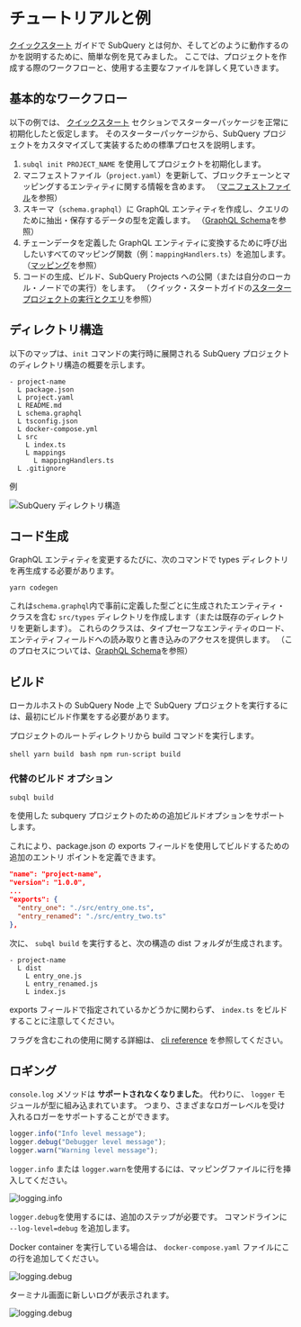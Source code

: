 # チュートリアルと例

[クイックスタート](/quickstart/quickstart-polkadot.md) ガイドで SubQuery とは何か、そしてどのように動作するのかを説明するために、簡単な例を見てみました。 ここでは、プロジェクトを作成する際のワークフローと、使用する主要なファイルを詳しく見ていきます。

## 基本的なワークフロー

以下の例では、 [クイックスタート](../quickstart/quickstart-polkadot.md) セクションでスターターパッケージを正常に初期化したと仮定します。 そのスターターパッケージから、SubQuery プロジェクトをカスタマイズして実装するための標準プロセスを説明します。

1. `subql init PROJECT_NAME` を使用してプロジェクトを初期化します。
2. マニフェストファイル（`project.yaml`）を更新して、ブロックチェーンとマッピングするエンティティに関する情報を含めます。 （[マニフェストファイル](./manifest.md)を参照）
3. スキーマ（`schema.graphql`）に GraphQL エンティティを作成し、クエリのために抽出・保存するデータの型を定義します。 （[GraphQL Schema](./graphql.md)を参照）
4. チェーンデータを定義した GraphQL エンティティに変換するために呼び出したいすべてのマッピング関数（例：`mappingHandlers.ts`）を追加します。 （[マッピング](./mapping.md)を参照）
5. コードの生成、ビルド、SubQuery Projects への公開（または自分のローカル・ノードでの実行）をします。 （クイック・スタートガイドの[スタータープロジェクトの実行とクエリ](./quickstart-polkadot.md#running-and-querying-your-starter-project)を参照）

## ディレクトリ構造

以下のマップは、`init` コマンドの実行時に展開される SubQuery プロジェクトのディレクトリ構造の概要を示します。

```
- project-name
  L package.json
  L project.yaml
  L README.md
  L schema.graphql
  L tsconfig.json
  L docker-compose.yml
  L src
    L index.ts
    L mappings
      L mappingHandlers.ts
  L .gitignore
```

例

![SubQuery ディレクトリ構造](/assets/img/subQuery_directory_stucture.png)

## コード生成

GraphQL エンティティを変更するたびに、次のコマンドで types ディレクトリを再生成する必要があります。

```
yarn codegen
```

これは`schema.graphql`内で事前に定義した型ごとに生成されたエンティティ・クラスを含む `src/types` ディレクトリを作成します（または既存のディレクトリを更新します）。 これらのクラスは、タイプセーフなエンティティのロード、エンティティフィールドへの読み取りと書き込みのアクセスを提供します。 （このプロセスについては、[GraphQL Schema](./graphql.md)を参照）

## ビルド

ローカルホストの SubQuery Node 上で SubQuery プロジェクトを実行するには、最初にビルド作業をする必要があります。

プロジェクトのルートディレクトリから build コマンドを実行します。

<CodeGroup> <CodeGroupItem title="YARN" active> `shell yarn build ` </CodeGroupItem>
<CodeGroupItem title="NPM"> `bash npm run-script build ` </CodeGroupItem> </CodeGroup>

### 代替のビルド オプション

`subql build`

を使用した subquery プロジェクトのための追加ビルドオプションをサポートします。

これにより、package.json の exports フィールドを使用してビルドするための追加のエントリ ポイントを定義できます。

```json
"name": "project-name",
"version": "1.0.0",
...
"exports": {
  "entry_one": "./src/entry_one.ts",
  "entry_renamed": "./src/entry_two.ts"
},
```

次に、 `subql build` を実行すると、次の構造の dist フォルダが生成されます。

```
- project-name
  L dist
    L entry_one.js
    L entry_renamed.js
    L index.js
```

exports フィールドで指定されているかどうかに関わらず、 `index.ts` をビルドすることに注意してください。

フラグを含むこれの使用に関する詳細は、 [cli reference](https://doc.subquery.network/run_publish/references/#build) を参照してください。

## ロギング

`console.log` メソッドは **サポートされなくなりました**。 </strong> 代わりに、 `logger` モジュールが型に組み込まれています。 つまり、さまざまなロガーレベルを受け入れるロガーをサポートすることができます。

```typescript
logger.info("Info level message");
logger.debug("Debugger level message");
logger.warn("Warning level message");
```

`logger.info` または `logger.warn`を使用するには、マッピングファイルに行を挿入してください。

![logging.info](/assets/img/logging_info.png)

`logger.debug`を使用するには、追加のステップが必要です。 コマンドラインに `--log-level=debug` を追加します。

Docker container を実行している場合は、 `docker-compose.yaml` ファイルにこの行を追加してください。

![logging.debug](/assets/img/logging_debug.png)

ターミナル画面に新しいログが表示されます。

![logging.debug](/assets/img/subquery_logging.png)
